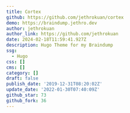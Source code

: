 ```yaml
---
title: Cortex
github: https://github.com/jethrokuan/cortex
demo: https://braindump.jethro.dev
author: jethrokuan
author_link: https://github.com/jethrokuan
date: 2024-02-18T11:59:41.927Z
description: Hugo Theme for my Braindump
ssg:
  - Hugo
css: []
cms: []
category: []
draft: false
publish_date: '2019-12-31T08:20:02Z'
update_date: '2022-01-30T07:40:09Z'
github_star: 73
github_fork: 36
---
```

